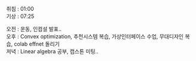 취침 : 01:00  
기상 : 07:25  
  
오전 : 운동, 인컴설 발표..  
오후 : Convex optimization, 추천시스템 복습, 가상인터페이스 수업, 무대디자인 복습, colab effnet 돌리기  
저녁 : Linear algebra 공부, 캡스톤 미팅..  
